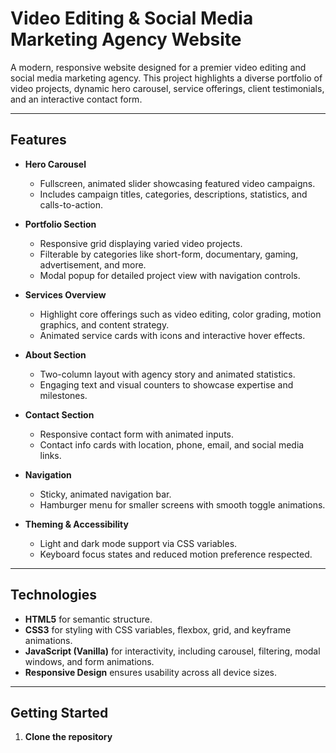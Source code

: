 # Video Editing & Social Media Marketing Agency Website

A modern, responsive website designed for a premier video editing and social media marketing agency. This project highlights a diverse portfolio of video projects, dynamic hero carousel, service offerings, client testimonials, and an interactive contact form.

---

## Features

- **Hero Carousel**
  - Fullscreen, animated slider showcasing featured video campaigns.
  - Includes campaign titles, categories, descriptions, statistics, and calls-to-action.

- **Portfolio Section**
  - Responsive grid displaying varied video projects.
  - Filterable by categories like short-form, documentary, gaming, advertisement, and more.
  - Modal popup for detailed project view with navigation controls.

- **Services Overview**
  - Highlight core offerings such as video editing, color grading, motion graphics, and content strategy.
  - Animated service cards with icons and interactive hover effects.

- **About Section**
  - Two-column layout with agency story and animated statistics.
  - Engaging text and visual counters to showcase expertise and milestones.

- **Contact Section**
  - Responsive contact form with animated inputs.
  - Contact info cards with location, phone, email, and social media links.

- **Navigation**
  - Sticky, animated navigation bar.
  - Hamburger menu for smaller screens with smooth toggle animations.

- **Theming & Accessibility**
  - Light and dark mode support via CSS variables.
  - Keyboard focus states and reduced motion preference respected.

---

## Technologies

- **HTML5** for semantic structure.
- **CSS3** for styling with CSS variables, flexbox, grid, and keyframe animations.
- **JavaScript (Vanilla)** for interactivity, including carousel, filtering, modal windows, and form animations.
- **Responsive Design** ensures usability across all device sizes.

---

## Getting Started

1. **Clone the repository**
